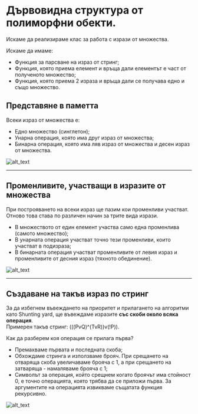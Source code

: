 # Дървовидна структура от полиморфни обекти.

Искаме да реализираме клас за работа с изрази от множества.  

Искаме да имаме:
- Функция за парсване на израз от стринг;
- Функция, която приема елемент и връща дали елементът е част от полученото множество;
- Функция, която приема 2 израза и връща дали се получава едно и също множество.

## Представяне в паметта
Всеки израз от множества е:

 - Едно множество (синглетон);
 - Унарна операция, която има друг израз от множества;
 - Бинарна операция, която има ляв израз от множества и десен израз от множества.

![alt_text](https://i.ibb.co/VQj8Yj7/Set-Expression.png)

---

## Променливите, участващи в изразите от множества

При построяването на всеки израз ще пазим кои променливи участват. Отново това става по различен начин за трите вида изрази.

 - В множеството от един елемент участва само една променлива (самото множество);
 - В унарната операция участват точно тези променливи, които участват в подизраза;
 - В бинарната операция участват променливите от левия израз и променливите от десния израз (тяхното обединение).

![alt_text](https://i.ibb.co/B4hG7ht/Variables-In-The-Expr.png)

---

## Създаване на такъв израз по стринг

За да избегнем въвеждането на приоритет и прилагането на алгоритми като Shunting yard, ще въвеждаме изразите **със скоби около всяка операция**.  
Примерен такъв стринг: (((PvQ)^(TvR))v(!P)).

Как да разберем коя операция се прилага първа?
- Премахваме първата и последната скоба;
- Обхождаме стринга и използваме брояч. При срещането на отваряща скоба увеличаваме брояча с 1, а при срещането на затваряща - намаляваме брояча с 1;
- Символът за операция, който срещнем когато броячът има стойност 0, е точно операцията, която трябва да се приложи първа. За аргументите на операцията извикваме същатата функция рекурсивно.

![alt_text](https://i.ibb.co/z4jhV88/Parsing.png)
